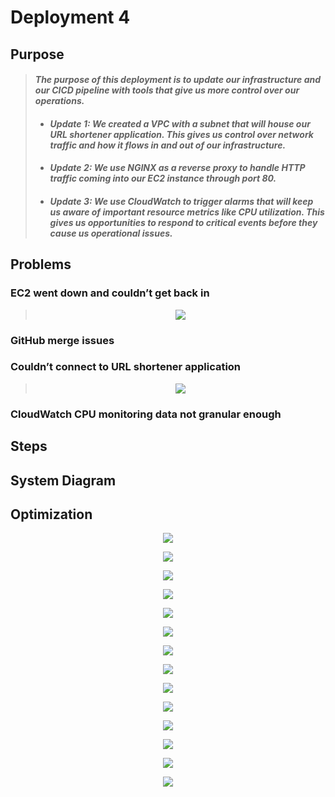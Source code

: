 
# Deployment 4

## Purpose

> #### _The purpose of this deployment is to update our infrastructure and our CICD pipeline with tools that give us more control over our operations._ 
> * #### _Update 1: We created a VPC with a subnet that will house our URL shortener application. This gives us control over network traffic and how it flows in and out of our infrastructure._
> * #### _Update 2: We use NGINX as a reverse proxy to handle HTTP traffic coming into our EC2 instance through port 80._
> * #### _Update 3: We use CloudWatch to trigger alarms that will keep us aware of important resource metrics like CPU utilization. This gives us opportunities to respond to critical events before they cause us operational issues._

## Problems

### EC2 went down and couldn’t get back in
> <p align="center"><img src="https://github.com/djtoler/Deployment4___Nginx_Jenkins/blob/main/assets/dp4error.PNG"></p>

### GitHub merge issues
### Couldn’t connect to URL shortener application 
> <p align="center"><img src="https://github.com/djtoler/Deployment4___Nginx_Jenkins/blob/main/assets/n_working_nginx.PNG"></p>

### CloudWatch CPU monitoring data not granular enough

## Steps
## System Diagram
## Optimization


<p align="center"><img src="https://github.com/djtoler/Deployment4___Nginx_Jenkins/blob/main/assets/cpu1.PNG"></p>
<p align="center"><img src="https://github.com/djtoler/Deployment4___Nginx_Jenkins/blob/main/assets/cpu_from_sysstat.PNG"></p>
<p align="center"><img src="https://github.com/djtoler/Deployment4___Nginx_Jenkins/blob/main/assets/cpuduring.png"></p>
<p align="center"><img src="https://github.com/djtoler/Deployment4___Nginx_Jenkins/blob/main/assets/cpu_system.PNG"></p>
<p align="center"><img src="https://github.com/djtoler/Deployment4___Nginx_Jenkins/blob/main/assets/cpubefore.png"></p>
<p align="center"><img src="https://github.com/djtoler/Deployment4___Nginx_Jenkins/blob/main/assets/cw_alarm_set_up.PNG"></p>
<p align="center"><img src="https://github.com/djtoler/Deployment4___Nginx_Jenkins/blob/main/assets/cw_setup.PNG"></p>
<p align="center"><img src="https://github.com/djtoler/Deployment4___Nginx_Jenkins/blob/main/assets/disk_io.PNG"></p>

<p align="center"><img src="https://github.com/djtoler/Deployment4___Nginx_Jenkins/blob/main/assets/jenkins_dev_build_4.PNG"></p>
<p align="center"><img src="https://github.com/djtoler/Deployment4___Nginx_Jenkins/blob/main/assets/nginx_landingpage.PNG"></p>
<p align="center"><img src="https://github.com/djtoler/Deployment4___Nginx_Jenkins/blob/main/assets/n_working_nginx.PNG"></p>
<p align="center"><img src="https://github.com/djtoler/Deployment4___Nginx_Jenkins/blob/main/assets/t2_details.PNG"></p>
<p align="center"><img src="https://github.com/djtoler/Deployment4___Nginx_Jenkins/blob/main/assets/working_nginx.PNG"></p>
<p align="center"><img src="https://github.com/djtoler/Deployment4___Nginx_Jenkins/blob/main/assets/dp4.svg"></p>


